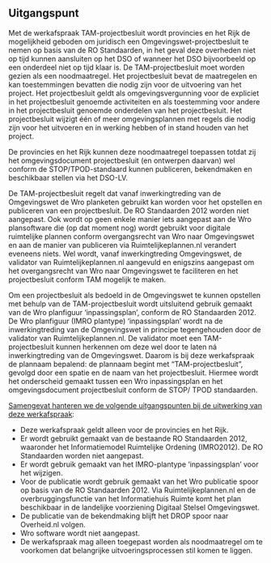 ## Uitgangspunt

Met de werkafspraak TAM-projectbesluit wordt provincies en het Rijk de mogelijkheid geboden om juridisch een Omgevingswet-projectbesluit te nemen op basis van de RO Standaarden, in het geval deze overheden niet op tijd kunnen aansluiten op het DSO of wanneer het DSO bijvoorbeeld op een onderdeel niet op tijd klaar is. De TAM-projectbesluit moet worden gezien als een noodmaatregel. 
Het projectbesluit bevat de maatregelen en kan toestemmingen bevatten die nodig zijn voor de uitvoering van het project. Het projectbesluit geldt als omgevingsvergunning voor de expliciet in het projectbesluit genoemde activiteiten en als toestemming voor andere in het projectbesluit genoemde onderdelen van het projectbesluit. Het projectbesluit wijzigt één of meer omgevingsplannen met regels die nodig zijn voor het uitvoeren en in werking hebben of in stand houden van het project.

De provincies en het Rijk kunnen deze noodmaatregel toepassen totdat zij het omgevingsdocument projectbesluit (en ontwerpen daarvan) wel conform de STOP/TPOD-standaard kunnen publiceren, bekendmaken en beschikbaar stellen via het DSO-LV.

De TAM-projectbesluit regelt dat vanaf inwerkingtreding van de Omgevingswet de Wro planketen gebruikt kan worden voor het opstellen en publiceren van een projectbesluit. De RO Standaarden 2012 worden niet aangepast. Ook wordt op geen enkele manier iets aangepast aan de Wro plansoftware die (op dat moment nog) wordt gebruikt voor digitale ruimtelijke plannen conform overgangsrecht van Wro naar Omgevingswet en aan de manier van publiceren via Ruimtelijkeplannen.nl verandert eveneens niets. Wel wordt, vanaf inwerkingtreding Omgevingswet, de validator van Ruimtelijkeplannen.nl aangevuld en enigszins aangepast om het overgangsrecht van Wro naar Omgevingswet te faciliteren en het projectbesluit conform TAM mogelijk te maken.

Om een projectbesluit als bedoeld in de Omgevingswet te kunnen opstellen met behulp van de TAM-projectbesluit wordt uitsluitend gebruik gemaakt van de Wro planfiguur ‘inpassingsplan’, conform de RO Standaarden 2012.
De Wro planfiguur (IMRO plantype) ‘inpassingsplan’ wordt na de inwerkingtreding van de Omgevingswet in principe tegengehouden door de validator van Ruimtelijkeplannen.nl. De validator moet een TAM-projectbesluit kunnen herkennen om deze wel door te laten ná inwerkingtreding van de Omgevingswet. Daarom is bij deze werkafspraak de plannaam bepalend: de plannaam begint met “TAM-projectbesluit”, gevolgd door een spatie en de naam van het projectbesluit. Hiermee wordt het onderscheid gemaakt tussen een Wro inpassingsplan en het omgevingsdocument projectbesluit conform de STOP/ TPOD standaarden.

<u>Samengevat hanteren we de volgende uitgangspunten bij de uitwerking van deze werkafspraak</u>:
- Deze werkafspraak geldt alleen voor de provincies en het Rijk.
- Er wordt gebruikt gemaakt van de bestaande RO Standaarden 2012, waaronder het Informatiemodel Ruimtelijke Ordening (IMRO2012). De RO Standaarden worden niet aangepast.
- Er wordt gebruik gemaakt van het IMRO-plantype ‘inpassingsplan’ voor het wijzigen.
- Voor de publicatie wordt gebruik gemaakt van het Wro publicatie spoor op basis van de RO Standaarden 2012. Via Ruimtelijkeplannen.nl en de overbruggingsfunctie van het Informatiehuis Ruimte komt het plan beschikbaar in de landelijke voorziening Digitaal Stelsel Omgevingswet.
- De publicatie van de bekendmaking blijft het DROP spoor naar Overheid.nl volgen.
- Wro software wordt niet aangepast.
- De werkafspraak mag alleen toegepast worden als noodmaatregel om te voorkomen dat belangrijke uitvoeringsprocessen stil komen te liggen.


